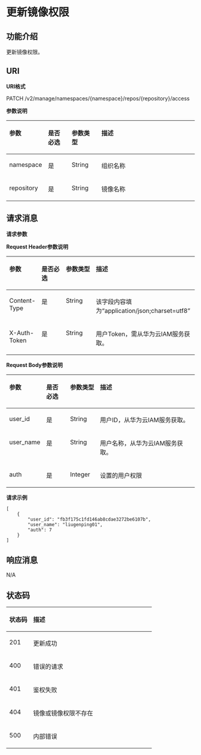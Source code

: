 # 更新镜像权限<a name="swr_02_0048"></a>

## 功能介绍<a name="se03aae4436e64394a95dc13b6f233898"></a>

更新镜像权限。

## URI<a name="s476df674307e4b04b9545f9575dde042"></a>

**URI格式**

PATCH /v2/manage/namespaces/\{namespace\}/repos/\{repository\}/access

**参数说明**

<a name="table73271639103420"></a>
<table><thead align="left"><tr id="row53291539153419"><th class="cellrowborder" valign="top" width="17%" id="mcps1.1.5.1.1"><p id="p6331539113416"><a name="p6331539113416"></a><a name="p6331539113416"></a>参数</p>
</th>
<th class="cellrowborder" valign="top" width="13%" id="mcps1.1.5.1.2"><p id="p108968583240"><a name="p108968583240"></a><a name="p108968583240"></a>是否必选</p>
</th>
<th class="cellrowborder" valign="top" width="16%" id="mcps1.1.5.1.3"><p id="p11896658132415"><a name="p11896658132415"></a><a name="p11896658132415"></a>参数类型</p>
</th>
<th class="cellrowborder" valign="top" width="54%" id="mcps1.1.5.1.4"><p id="p43347399345"><a name="p43347399345"></a><a name="p43347399345"></a>描述</p>
</th>
</tr>
</thead>
<tbody><tr id="row7335939103416"><td class="cellrowborder" valign="top" width="17%" headers="mcps1.1.5.1.1 "><p id="p6843228526"><a name="p6843228526"></a><a name="p6843228526"></a>namespace</p>
</td>
<td class="cellrowborder" valign="top" width="13%" headers="mcps1.1.5.1.2 "><p id="p1289615589248"><a name="p1289615589248"></a><a name="p1289615589248"></a>是</p>
</td>
<td class="cellrowborder" valign="top" width="16%" headers="mcps1.1.5.1.3 "><p id="p188961458142412"><a name="p188961458142412"></a><a name="p188961458142412"></a>String</p>
</td>
<td class="cellrowborder" valign="top" width="54%" headers="mcps1.1.5.1.4 "><p id="p776511203467"><a name="p776511203467"></a><a name="p776511203467"></a>组织名称</p>
</td>
</tr>
<tr id="row1316181182114"><td class="cellrowborder" valign="top" width="17%" headers="mcps1.1.5.1.1 "><p id="p1816115113217"><a name="p1816115113217"></a><a name="p1816115113217"></a>repository</p>
</td>
<td class="cellrowborder" valign="top" width="13%" headers="mcps1.1.5.1.2 "><p id="p108971758102416"><a name="p108971758102416"></a><a name="p108971758102416"></a>是</p>
</td>
<td class="cellrowborder" valign="top" width="16%" headers="mcps1.1.5.1.3 "><p id="p12897145852415"><a name="p12897145852415"></a><a name="p12897145852415"></a>String</p>
</td>
<td class="cellrowborder" valign="top" width="54%" headers="mcps1.1.5.1.4 "><p id="p31611811102113"><a name="p31611811102113"></a><a name="p31611811102113"></a>镜像名称</p>
</td>
</tr>
</tbody>
</table>

## 请求消息<a name="s8246d3afdd6f44dc817ce0c3f2ac7d53"></a>

**请求参数**

**Request Header参数说明**

<a name="table1410410571231"></a>
<table><thead align="left"><tr id="row5107125716318"><th class="cellrowborder" valign="top" width="17%" id="mcps1.1.5.1.1"><p id="p810811571237"><a name="p810811571237"></a><a name="p810811571237"></a>参数</p>
</th>
<th class="cellrowborder" valign="top" width="13%" id="mcps1.1.5.1.2"><p id="p56488278252"><a name="p56488278252"></a><a name="p56488278252"></a>是否必选</p>
</th>
<th class="cellrowborder" valign="top" width="16%" id="mcps1.1.5.1.3"><p id="p464892718258"><a name="p464892718258"></a><a name="p464892718258"></a>参数类型</p>
</th>
<th class="cellrowborder" valign="top" width="54%" id="mcps1.1.5.1.4"><p id="p19113185715315"><a name="p19113185715315"></a><a name="p19113185715315"></a>描述</p>
</th>
</tr>
</thead>
<tbody><tr id="row10114145712314"><td class="cellrowborder" valign="top" width="17%" headers="mcps1.1.5.1.1 "><p id="p20115185717310"><a name="p20115185717310"></a><a name="p20115185717310"></a><span>Content-Type</span></p>
</td>
<td class="cellrowborder" valign="top" width="13%" headers="mcps1.1.5.1.2 "><p id="p1464852710252"><a name="p1464852710252"></a><a name="p1464852710252"></a>是</p>
</td>
<td class="cellrowborder" valign="top" width="16%" headers="mcps1.1.5.1.3 "><p id="p10648192792511"><a name="p10648192792511"></a><a name="p10648192792511"></a>String</p>
</td>
<td class="cellrowborder" valign="top" width="54%" headers="mcps1.1.5.1.4 "><p id="p811912575313"><a name="p811912575313"></a><a name="p811912575313"></a><span>该字段内容填为“application/json;charset=utf8”</span></p>
</td>
</tr>
<tr id="row2120115718316"><td class="cellrowborder" valign="top" width="17%" headers="mcps1.1.5.1.1 "><p id="p1212175719310"><a name="p1212175719310"></a><a name="p1212175719310"></a>X-Auth-Token</p>
</td>
<td class="cellrowborder" valign="top" width="13%" headers="mcps1.1.5.1.2 "><p id="p8648122716258"><a name="p8648122716258"></a><a name="p8648122716258"></a>是</p>
</td>
<td class="cellrowborder" valign="top" width="16%" headers="mcps1.1.5.1.3 "><p id="p16648142712518"><a name="p16648142712518"></a><a name="p16648142712518"></a>String</p>
</td>
<td class="cellrowborder" valign="top" width="54%" headers="mcps1.1.5.1.4 "><p id="p11126145719312"><a name="p11126145719312"></a><a name="p11126145719312"></a>用户Token，需从华为云IAM服务获取。</p>
</td>
</tr>
</tbody>
</table>

**Request Body参数说明**

<a name="table6912142367"></a>
<table><thead align="left"><tr id="row494101419361"><th class="cellrowborder" valign="top" width="17%" id="mcps1.1.5.1.1"><p id="p495214193611"><a name="p495214193611"></a><a name="p495214193611"></a>参数</p>
</th>
<th class="cellrowborder" valign="top" width="13%" id="mcps1.1.5.1.2"><p id="p763819132514"><a name="p763819132514"></a><a name="p763819132514"></a>是否必选</p>
</th>
<th class="cellrowborder" valign="top" width="16%" id="mcps1.1.5.1.3"><p id="p15638892255"><a name="p15638892255"></a><a name="p15638892255"></a>参数类型</p>
</th>
<th class="cellrowborder" valign="top" width="54%" id="mcps1.1.5.1.4"><p id="p1498214113618"><a name="p1498214113618"></a><a name="p1498214113618"></a>描述</p>
</th>
</tr>
</thead>
<tbody><tr id="row69961413365"><td class="cellrowborder" valign="top" width="17%" headers="mcps1.1.5.1.1 "><p id="p1110011416365"><a name="p1110011416365"></a><a name="p1110011416365"></a>user_id</p>
</td>
<td class="cellrowborder" valign="top" width="13%" headers="mcps1.1.5.1.2 "><p id="p186387916259"><a name="p186387916259"></a><a name="p186387916259"></a>是</p>
</td>
<td class="cellrowborder" valign="top" width="16%" headers="mcps1.1.5.1.3 "><p id="p1263818912520"><a name="p1263818912520"></a><a name="p1263818912520"></a>String</p>
</td>
<td class="cellrowborder" valign="top" width="54%" headers="mcps1.1.5.1.4 "><p id="p19103151463617"><a name="p19103151463617"></a><a name="p19103151463617"></a>用户ID，从华为云IAM服务获取。</p>
</td>
</tr>
<tr id="row3105101418360"><td class="cellrowborder" valign="top" width="17%" headers="mcps1.1.5.1.1 "><p id="p3107314193615"><a name="p3107314193615"></a><a name="p3107314193615"></a>user_name</p>
</td>
<td class="cellrowborder" valign="top" width="13%" headers="mcps1.1.5.1.2 "><p id="p56389912515"><a name="p56389912515"></a><a name="p56389912515"></a>是</p>
</td>
<td class="cellrowborder" valign="top" width="16%" headers="mcps1.1.5.1.3 "><p id="p763816917251"><a name="p763816917251"></a><a name="p763816917251"></a>String</p>
</td>
<td class="cellrowborder" valign="top" width="54%" headers="mcps1.1.5.1.4 "><p id="p168731436184619"><a name="p168731436184619"></a><a name="p168731436184619"></a>用户名称，从华为云IAM服务获取。</p>
</td>
</tr>
<tr id="row135101232143711"><td class="cellrowborder" valign="top" width="17%" headers="mcps1.1.5.1.1 "><p id="p35101132143714"><a name="p35101132143714"></a><a name="p35101132143714"></a>auth</p>
</td>
<td class="cellrowborder" valign="top" width="13%" headers="mcps1.1.5.1.2 "><p id="p9638791258"><a name="p9638791258"></a><a name="p9638791258"></a>是</p>
</td>
<td class="cellrowborder" valign="top" width="16%" headers="mcps1.1.5.1.3 "><p id="p18638189142515"><a name="p18638189142515"></a><a name="p18638189142515"></a>Integer</p>
</td>
<td class="cellrowborder" valign="top" width="54%" headers="mcps1.1.5.1.4 "><p id="p1751033214375"><a name="p1751033214375"></a><a name="p1751033214375"></a>设置的用户权限</p>
</td>
</tr>
</tbody>
</table>

**请求示例**

```
[
    {
        "user_id": "fb3f175c1fd146ab8cdae3272be6107b",
        "user_name": "liugenping01",
        "auth": 7
    }
]
```

## 响应消息<a name="sab9be5ce850743859bb238e072f8d1f2"></a>

N/A

## 状态码<a name="s336c1dbc7af446a1b3cc077ea3f82fc9"></a>

<a name="t33d02fa79e8443868a71c99f411610a5"></a>
<table><thead align="left"><tr id="r9eb80d64e8f34d0db940daa95fc929dd"><th class="cellrowborder" valign="top" width="16.439999999999998%" id="mcps1.1.3.1.1"><p id="a7e51ed73a71e4dc29d0dd4aae3016632"><a name="a7e51ed73a71e4dc29d0dd4aae3016632"></a><a name="a7e51ed73a71e4dc29d0dd4aae3016632"></a>状态码</p>
</th>
<th class="cellrowborder" valign="top" width="83.56%" id="mcps1.1.3.1.2"><p id="aa802d02e21c944f1863435a0d11c7ec1"><a name="aa802d02e21c944f1863435a0d11c7ec1"></a><a name="aa802d02e21c944f1863435a0d11c7ec1"></a>描述</p>
</th>
</tr>
</thead>
<tbody><tr id="r1cc0192c651444db882dde750b14be23"><td class="cellrowborder" valign="top" width="16.439999999999998%" headers="mcps1.1.3.1.1 "><p id="a6a3639a3cb154e17b95c5076c8036471"><a name="a6a3639a3cb154e17b95c5076c8036471"></a><a name="a6a3639a3cb154e17b95c5076c8036471"></a>201</p>
</td>
<td class="cellrowborder" valign="top" width="83.56%" headers="mcps1.1.3.1.2 "><p id="ad54ae639e7f94380a87bfc10cc91a4f0"><a name="ad54ae639e7f94380a87bfc10cc91a4f0"></a><a name="ad54ae639e7f94380a87bfc10cc91a4f0"></a>更新成功</p>
</td>
</tr>
<tr id="r0bd68000afe546dd9c7a8d3a05991a04"><td class="cellrowborder" valign="top" width="16.439999999999998%" headers="mcps1.1.3.1.1 "><p id="ad46ccdc6b7e04df3b6b5679f7606f434"><a name="ad46ccdc6b7e04df3b6b5679f7606f434"></a><a name="ad46ccdc6b7e04df3b6b5679f7606f434"></a>400</p>
</td>
<td class="cellrowborder" valign="top" width="83.56%" headers="mcps1.1.3.1.2 "><p id="a1f2e8d58145d461781428d28f07a5351"><a name="a1f2e8d58145d461781428d28f07a5351"></a><a name="a1f2e8d58145d461781428d28f07a5351"></a>错误的请求</p>
</td>
</tr>
<tr id="row059261364320"><td class="cellrowborder" valign="top" width="16.439999999999998%" headers="mcps1.1.3.1.1 "><p id="p059261310438"><a name="p059261310438"></a><a name="p059261310438"></a>401</p>
</td>
<td class="cellrowborder" valign="top" width="83.56%" headers="mcps1.1.3.1.2 "><p id="p759261314433"><a name="p759261314433"></a><a name="p759261314433"></a>鉴权失败</p>
</td>
</tr>
<tr id="row9547111612437"><td class="cellrowborder" valign="top" width="16.439999999999998%" headers="mcps1.1.3.1.1 "><p id="p19547131615432"><a name="p19547131615432"></a><a name="p19547131615432"></a>404</p>
</td>
<td class="cellrowborder" valign="top" width="83.56%" headers="mcps1.1.3.1.2 "><p id="p16547416114315"><a name="p16547416114315"></a><a name="p16547416114315"></a>镜像或镜像权限不存在</p>
</td>
</tr>
<tr id="r19bdef782c164c93917f897241e521f8"><td class="cellrowborder" valign="top" width="16.439999999999998%" headers="mcps1.1.3.1.1 "><p id="a7da68e311c0f4267bacf3cbdb71d1ead"><a name="a7da68e311c0f4267bacf3cbdb71d1ead"></a><a name="a7da68e311c0f4267bacf3cbdb71d1ead"></a>500</p>
</td>
<td class="cellrowborder" valign="top" width="83.56%" headers="mcps1.1.3.1.2 "><p id="aa6fd12cedd8841e29eeeca27c1bdea1a"><a name="aa6fd12cedd8841e29eeeca27c1bdea1a"></a><a name="aa6fd12cedd8841e29eeeca27c1bdea1a"></a>内部错误</p>
</td>
</tr>
</tbody>
</table>

